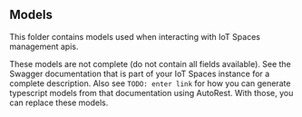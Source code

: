 ## Models
This folder contains models used when interacting with IoT Spaces management apis.

These models are not complete (do not contain all fields available).  See the Swagger documentation that is part of your IoT Spaces instance for a complete description.  Also see `TODO: enter link` for how you can generate typescript models from that documentation using AutoRest.  With those, you can replace these models.